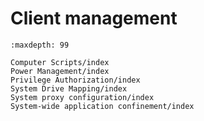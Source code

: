 # Client management

```{toctree}
:maxdepth: 99

Computer Scripts/index
Power Management/index
Privilege Authorization/index
System Drive Mapping/index
System proxy configuration/index
System-wide application confinement/index
```
